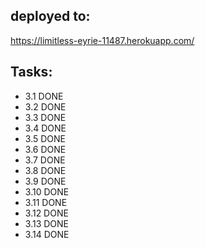 deployed to:
------------
https://limitless-eyrie-11487.herokuapp.com/

Tasks:
------
- 3.1 DONE
- 3.2 DONE
- 3.3 DONE
- 3.4 DONE
- 3.5 DONE
- 3.6 DONE
- 3.7 DONE
- 3.8 DONE
- 3.9 DONE
- 3.10 DONE
- 3.11 DONE
- 3.12 DONE
- 3.13 DONE
- 3.14 DONE